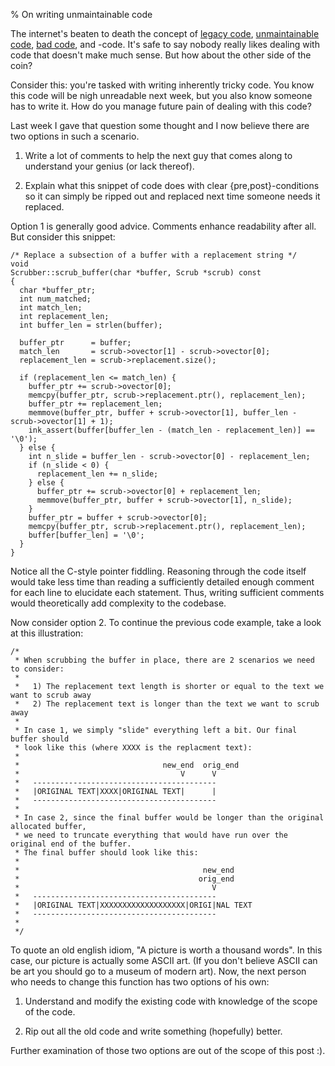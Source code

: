 % On writing unmaintainable code

The internet's beaten to death the concept of [legacy code][1], [unmaintainable code][2], [bad code][3],
and <insert-word-here>-code. It's safe to say nobody really likes dealing with code that doesn't make
much sense. But how about the other side of the coin?

Consider this: you're tasked with writing inherently tricky code. You know this code will be nigh unreadable
next week, but you also know someone has to write it. How do you manage future pain of dealing with this code?

Last week I gave that question some thought and I now believe there are two options in such a scenario.

1. Write a lot of comments to help the next guy that comes along to understand your genius
  (or lack thereof).

2. Explain what this snippet of code does with clear {pre,post}-conditions so it can simply
  be ripped out and replaced next time someone needs it replaced.

Option 1 is generally good advice. Comments enhance readability after all. But consider this snippet:

~~~ {#function .c++ .numberLines startFrom="1"}
/* Replace a subsection of a buffer with a replacement string */
void
Scrubber::scrub_buffer(char *buffer, Scrub *scrub) const
{
  char *buffer_ptr;
  int num_matched;
  int match_len;
  int replacement_len;
  int buffer_len = strlen(buffer);

  buffer_ptr      = buffer;
  match_len       = scrub->ovector[1] - scrub->ovector[0];
  replacement_len = scrub->replacement.size();

  if (replacement_len <= match_len) {
    buffer_ptr += scrub->ovector[0];
    memcpy(buffer_ptr, scrub->replacement.ptr(), replacement_len);
    buffer_ptr += replacement_len;
    memmove(buffer_ptr, buffer + scrub->ovector[1], buffer_len - scrub->ovector[1] + 1);
    ink_assert(buffer[buffer_len - (match_len - replacement_len)] == '\0');
  } else {
    int n_slide = buffer_len - scrub->ovector[0] - replacement_len;
    if (n_slide < 0) {
      replacement_len += n_slide;
    } else {
      buffer_ptr += scrub->ovector[0] + replacement_len;
      memmove(buffer_ptr, buffer + scrub->ovector[1], n_slide);
    }
    buffer_ptr = buffer + scrub->ovector[0];
    memcpy(buffer_ptr, scrub->replacement.ptr(), replacement_len);
    buffer[buffer_len] = '\0';
  }
}
~~~

Notice all the C-style pointer fiddling. Reasoning through the code itself would take less time
than reading a sufficiently detailed enough comment for each line to elucidate each statement.
Thus, writing sufficient comments would theoretically add complexity to the codebase.

Now consider option 2. To continue the previous code example, take a look at this illustration:

~~~ {#illustration .c++ .numberLines startFrom="1"}
/*
 * When scrubbing the buffer in place, there are 2 scenarios we need to consider:
 *
 *   1) The replacement text length is shorter or equal to the text we want to scrub away
 *   2) The replacement text is longer than the text we want to scrub away
 *
 * In case 1, we simply "slide" everything left a bit. Our final buffer should
 * look like this (where XXXX is the replacment text):
 *
 *                                new_end  orig_end
 *                                    V      V
 *   -----------------------------------------
 *   |ORIGINAL TEXT|XXXX|ORIGINAL TEXT|      |
 *   -----------------------------------------
 *
 * In case 2, since the final buffer would be longer than the original allocated buffer,
 * we need to truncate everything that would have run over the original end of the buffer.
 * The final buffer should look like this:
 *
 *                                         new_end
 *                                        orig_end
 *                                           V
 *   -----------------------------------------
 *   |ORIGINAL TEXT|XXXXXXXXXXXXXXXXXXX|ORIGI|NAL TEXT
 *   -----------------------------------------
 *
 */
~~~

To quote an old english idiom, "A picture is worth a thousand words". In this case, our picture
is actually some ASCII art. (If you don't believe ASCII can be art you should go to a museum of modern
art). Now, the next person who needs to change this function has two options of his own:

1. Understand and modify the existing code with knowledge of the scope of the code.

2. Rip out all the old code and write something (hopefully) better.

Further examination of those two options are out of the scope of this post :).


[1]: https://news.ycombinator.com/item?id=13911553
[2]: https://www.doc.ic.ac.uk/%7Esusan/475/unmain.html
[3]: http://higherorderlogic.com/2010/07/bad-code-isnt-technical-debt-its-an-unhedged-call-option/

